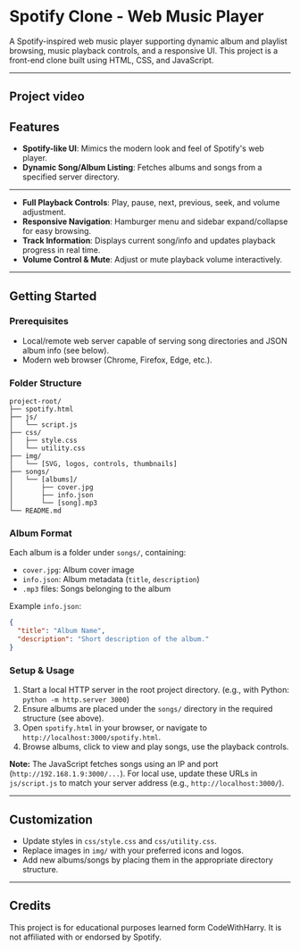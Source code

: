 # Spotify Clone - Web Music Player

A Spotify-inspired web music player supporting dynamic album and playlist browsing, music playback controls, and a responsive UI. This project is a front-end clone built using HTML, CSS, and JavaScript.

---

## Project video

## Features
- **Spotify-like UI**: Mimics the modern look and feel of Spotify's web player.
- **Dynamic Song/Album Listing**: Fetches albums and songs from a specified server directory.
---
- **Full Playback Controls**: Play, pause, next, previous, seek, and volume adjustment.
- **Responsive Navigation**: Hamburger menu and sidebar expand/collapse for easy browsing.
- **Track Information**: Displays current song/info and updates playback progress in real time.
- **Volume Control & Mute**: Adjust or mute playback volume interactively.

---

## Getting Started

### Prerequisites
- Local/remote web server capable of serving song directories and JSON album info (see below).
- Modern web browser (Chrome, Firefox, Edge, etc.).

### Folder Structure
```
project-root/
├── spotify.html
├── js/
│   └── script.js
├── css/
│   ├── style.css
│   └── utility.css
├── img/
│   └── [SVG, logos, controls, thumbnails]
├── songs/
│   └── [albums]/
│       ├── cover.jpg
│       ├── info.json
│       └── [song].mp3
└── README.md
```

### Album Format
Each album is a folder under `songs/`, containing:
- `cover.jpg`: Album cover image
- `info.json`: Album metadata (`title`, `description`)
- `.mp3` files: Songs belonging to the album

Example `info.json`:
```json
{
  "title": "Album Name",
  "description": "Short description of the album."
}
```

### Setup & Usage
1. Start a local HTTP server in the root project directory. (e.g., with Python: `python -m http.server 3000`)
2. Ensure albums are placed under the `songs/` directory in the required structure (see above).
3. Open `spotify.html` in your browser, or navigate to `http://localhost:3000/spotify.html`.
4. Browse albums, click to view and play songs, use the playback controls.

**Note:** The JavaScript fetches songs using an IP and port (`http://192.168.1.9:3000/...`). For local use, update these URLs in `js/script.js` to match your server address (e.g., `http://localhost:3000/`).

---

## Customization
- Update styles in `css/style.css` and `css/utility.css`.
- Replace images in `img/` with your preferred icons and logos.
- Add new albums/songs by placing them in the appropriate directory structure.

---

## Credits
This project is for educational purposes learned form CodeWithHarry. It is not affiliated with or endorsed by Spotify.